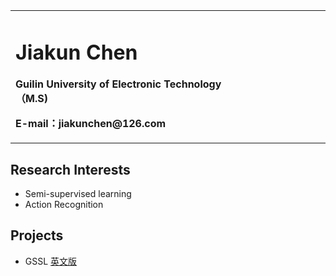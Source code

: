 <table border="0">
  <tr>
    <td width="75%">
      <h1>Jiakun Chen</h1>
      <p><b>Guilin University of Electronic Technology（M.S)</b></p>
      <p><b>E-mail：jiakunchen@126.com</b></p>
    </td>
    <td width="25%">
    </td>
  </tr>
</table>

## Research Interests
- Semi-supervised learning
- Action Recognition

## Projects
- GSSL
<a href="https://github.com/chenjiakun/GSSL">英文版</a>

